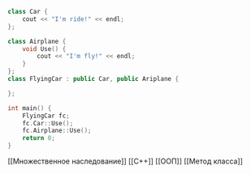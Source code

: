 ```c++
class Car {
	cout << "I'm ride!" << endl;
};

class Airplane {
	void Use() {
		cout << "I'm fly!" << endl;
	}
};
class FlyingCar : public Car, public Ariplane {

};

int main() {
	FlyingCar fc;
	fc.Car::Use();
	fc.Airplane::Use();
	return 0;
}
```

[[Множественное наследование]] [[C++]] [[ООП]] [[Метод класса]]